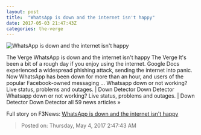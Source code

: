 ```yaml
---
layout: post
title:  "WhatsApp is down and the internet isn't happy"
date: 2017-05-03 21:47:43Z
categories: the-verge
---
```


![WhatsApp is down and the internet isn't happy](https://cdn0.vox-cdn.com/thumbor/C-Qm9kkfSg3TaKTR22fq21ema3I=/0x52:1020x626/1600x900/cdn0.vox-cdn.com/uploads/chorus_image/image/54609103/theverge1_1020.1493848063.jpg)

The Verge WhatsApp is down and the internet isn't happy The Verge It's been a bit of a rough day if you enjoy using the internet. Google Docs experienced a widespread phishing attack, sending the internet into panic. Now WhatsApp has been down for more than an hour, and users of the popular Facebook-owned messaging ... Whatsapp down or not working? Live status, problems and outages. | Down Detector Down Detector Whatsapp down or not working? Live status, problems and outages. | Down Detector Down Detector all 59 news articles »


Full story on F3News: [WhatsApp is down and the internet isn't happy](http://www.f3nws.com/n/2UXcV)

> Posted on: Thursday, May 4, 2017 2:47:43 AM
